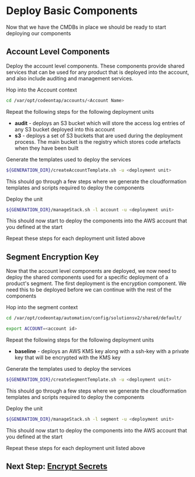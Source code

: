 # Deploy Basic Components

Now that we have the CMDBs in place we should be ready to start deploying our components

## Account Level Components

Deploy the account level components. These components provide shared services that can be used for any product that is deployed into the account, and also include auditing and management services.

Hop into the Account context

```bash
cd /var/opt/codeontap/accounts/<Account Name>
```

Repeat the following steps for the following deployment units

- **audit** - deploys an S3 bucket which will store the access log entries of any S3 bucket deployed into this account
- **s3** - deploys a set of S3 buckets that are used during the deployment process. The main bucket is the registry which stores code artefacts when they have been built

Generate the templates used to deploy the services

```bash
${GENERATION_DIR}/createAccountTemplate.sh -u <deployment unit>
```

This should go through a few steps where we generate the cloudformation templates and scripts required to deploy the components

Deploy the unit

```bash
${GENERATION_DIR}/manageStack.sh -l account -u <deployment unit>
```

This should now start to deploy the components into the AWS account that you defined at the start

Repeat these steps for each deployment unit listed above

## Segment Encryption Key

Now that the account level components are deployed, we now need to deploy the shared components used for a specific deployment of a product's segment. The first deployment is the encryption component. We need this to be deployed before we can continue with the rest of the components

Hop into the segment context

```bash
cd /var/opt/codeontap/automation/config/solutionsv2/shared/default/

export ACCOUNT=<account id>
```

Repeat the following steps for the following deployment units

- **baseline** - deploys an AWS KMS key along with a ssh-key with a private key that will be encrypted with the KMS key

Generate the templates used to deploy the services

```bash
${GENERATION_DIR}/createSegmentTemplate.sh -u <deployment unit>
```

This should go through a few steps where we generate the cloudformation templates and scripts required to deploy the components

Deploy the unit

```bash
${GENERATION_DIR}/manageStack.sh -l segment -u <deployment unit>
```

This should now start to deploy the components into the AWS account that you defined at the start

Repeat these steps for each deployment unit listed above

## Next Step: [Encrypt Secrets](./encrypt-secrets.md)

